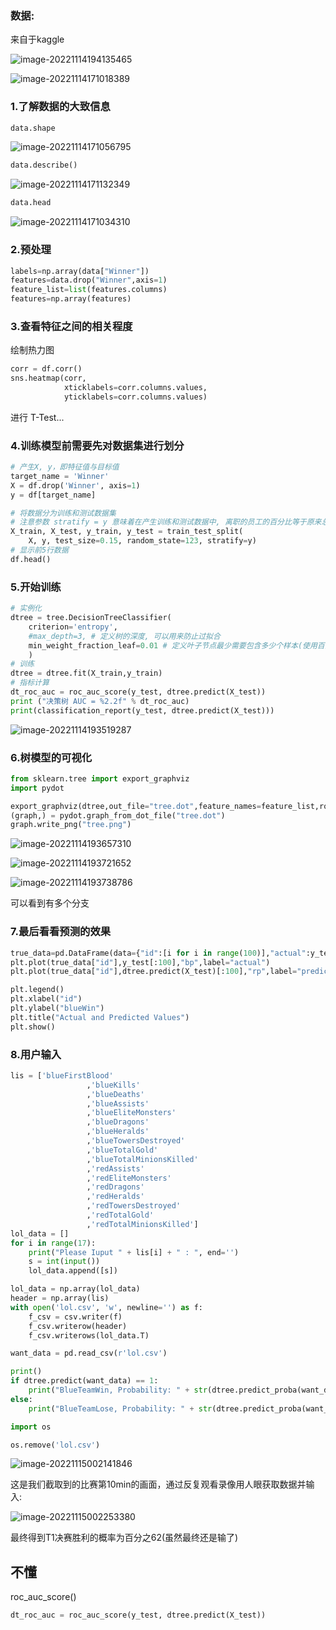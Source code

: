 ### 数据:

来自于kaggle

![image-20221114194135465](C:\Users\lonux\AppData\Roaming\Typora\typora-user-images\image-20221114194135465.png)

![image-20221114171018389](C:\Users\lonux\AppData\Roaming\Typora\typora-user-images\image-20221114171018389.png)

### 1.了解数据的大致信息

```python
data.shape
```

![image-20221114171056795](C:\Users\lonux\AppData\Roaming\Typora\typora-user-images\image-20221114171056795.png)

```python
data.describe()
```

![image-20221114171132349](C:\Users\lonux\AppData\Roaming\Typora\typora-user-images\image-20221114171132349.png)

```python
data.head
```

![image-20221114171034310](C:\Users\lonux\AppData\Roaming\Typora\typora-user-images\image-20221114171034310.png)

### 2.预处理

```python
labels=np.array(data["Winner"])
features=data.drop("Winner",axis=1)
feature_list=list(features.columns)
features=np.array(features)
```

### 3.查看特征之间的相关程度

绘制热力图

```python
corr = df.corr()
sns.heatmap(corr, 
            xticklabels=corr.columns.values,
            yticklabels=corr.columns.values)
```

进行 T-Test...



### 4.训练模型前需要先对数据集进行划分

```python
# 产生X, y，即特征值与目标值
target_name = 'Winner'
X = df.drop('Winner', axis=1)
y = df[target_name]

# 将数据分为训练和测试数据集
# 注意参数 stratify = y 意味着在产生训练和测试数据中, 离职的员工的百分比等于原来总的数据中的离职的员工的百分比
X_train, X_test, y_train, y_test = train_test_split(
    X, y, test_size=0.15, random_state=123, stratify=y)
# 显示前5行数据
df.head()
```

### 5.开始训练

```python
# 实例化
dtree = tree.DecisionTreeClassifier(
    criterion='entropy',
    #max_depth=3, # 定义树的深度, 可以用来防止过拟合
    min_weight_fraction_leaf=0.01 # 定义叶子节点最少需要包含多少个样本(使用百分比表达), 防止过拟合
    )
# 训练
dtree = dtree.fit(X_train,y_train)
# 指标计算
dt_roc_auc = roc_auc_score(y_test, dtree.predict(X_test))
print ("决策树 AUC = %2.2f" % dt_roc_auc)
print(classification_report(y_test, dtree.predict(X_test)))
```

![image-20221114193519287](C:\Users\lonux\AppData\Roaming\Typora\typora-user-images\image-20221114193519287.png)

### 6.树模型的可视化

```python
from sklearn.tree import export_graphviz
import pydot
```

```python
export_graphviz(dtree,out_file="tree.dot",feature_names=feature_list,rounded=True,precision=1)
(graph,) = pydot.graph_from_dot_file("tree.dot")
graph.write_png("tree.png")
```

![image-20221114193657310](C:\Users\lonux\AppData\Roaming\Typora\typora-user-images\image-20221114193657310.png)

![image-20221114193721652](C:\Users\lonux\AppData\Roaming\Typora\typora-user-images\image-20221114193721652.png)

![image-20221114193738786](C:\Users\lonux\AppData\Roaming\Typora\typora-user-images\image-20221114193738786.png)



可以看到有多个分支

### 7.最后看看预测的效果

```python
true_data=pd.DataFrame(data={"id":[i for i in range(100)],"actual":y_test[:100]})
plt.plot(true_data["id"],y_test[:100],"bp",label="actual")
plt.plot(true_data["id"],dtree.predict(X_test)[:100],"rp",label="prediction")

plt.legend()
plt.xlabel("id")
plt.ylabel("blueWin")
plt.title("Actual and Predicted Values")
plt.show()

```



### 8.用户输入

```python
lis = ['blueFirstBlood'
                 ,'blueKills'
                 ,'blueDeaths'
                 ,'blueAssists'
                 ,'blueEliteMonsters'
                 ,'blueDragons'
                 ,'blueHeralds'
                 ,'blueTowersDestroyed'
                 ,'blueTotalGold'
                 ,'blueTotalMinionsKilled'
                 ,'redAssists'
                 ,'redEliteMonsters'
                 ,'redDragons'
                 ,'redHeralds'
                 ,'redTowersDestroyed'
                 ,'redTotalGold'
                 ,'redTotalMinionsKilled']
lol_data = []
for i in range(17):
    print("Please Iuput " + lis[i] + " : ", end='')
    s = int(input())
    lol_data.append([s])

lol_data = np.array(lol_data)
header = np.array(lis)
with open('lol.csv', 'w', newline='') as f:
    f_csv = csv.writer(f)
    f_csv.writerow(header)
    f_csv.writerows(lol_data.T)

want_data = pd.read_csv(r'lol.csv')

print()
if dtree.predict(want_data) == 1:
    print("BlueTeamWin, Probability: " + str(dtree.predict_proba(want_data)[0][1]))
else:
    print("BlueTeamLose, Probability: " + str(dtree.predict_proba(want_data)[0][0]))

import os

os.remove('lol.csv')

```

![image-20221115002141846](C:\Users\lonux\AppData\Roaming\Typora\typora-user-images\image-20221115002141846.png)

这是我们截取到的比赛第10min的画面，通过反复观看录像用人眼获取数据并输入:

![image-20221115002253380](C:\Users\lonux\AppData\Roaming\Typora\typora-user-images\image-20221115002253380.png)

最终得到T1决赛胜利的概率为百分之62(虽然最终还是输了)

## 不懂

roc_auc_score()

```python
dt_roc_auc = roc_auc_score(y_test, dtree.predict(X_test))
```



















